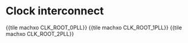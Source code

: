# Clock interconnect

{{tile machxo CLK_ROOT_0PLL}}
{{tile machxo CLK_ROOT_1PLL}}
{{tile machxo CLK_ROOT_2PLL}}
